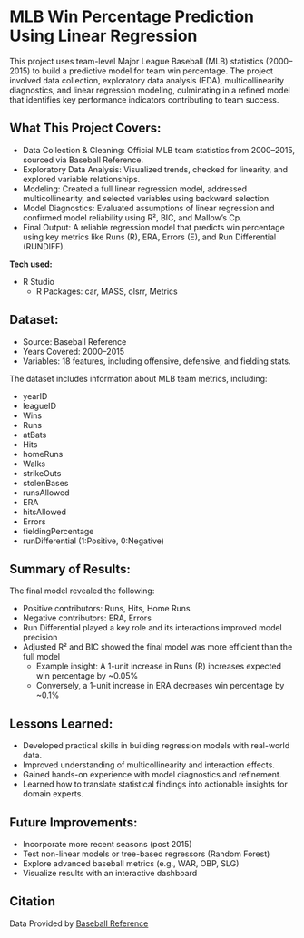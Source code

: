 # MLB Win Percentage Prediction Using Linear Regression

This project uses team-level Major League Baseball (MLB) statistics (2000–2015) to build a predictive model for team win percentage. The project involved data collection, exploratory data analysis (EDA), multicollinearity diagnostics, and linear regression modeling, culminating in a refined model that identifies key performance indicators contributing to team success.

## What This Project Covers:
* Data Collection & Cleaning: Official MLB team statistics from 2000–2015, sourced via Baseball Reference.
* Exploratory Data Analysis: Visualized trends, checked for linearity, and explored variable relationships.
* Modeling: Created a full linear regression model, addressed multicollinearity, and selected variables using backward selection.
* Model Diagnostics: Evaluated assumptions of linear regression and confirmed model reliability using R², BIC, and Mallow’s Cp.
* Final Output: A reliable regression model that predicts win percentage using key metrics like Runs (R), ERA, Errors (E), and Run Differential (RUNDIFF).

**Tech used:** 
* R Studio
  * R Packages: car, MASS, olsrr, Metrics

## Dataset:
* Source: Baseball Reference
* Years Covered: 2000–2015
* Variables: 18 features, including offensive, defensive, and fielding stats.

The dataset includes information about MLB team metrics, including:
* yearID
* leagueID
* Wins
* Runs
* atBats
* Hits
* homeRuns
* Walks
* strikeOuts
* stolenBases
* runsAllowed
* ERA
* hitsAllowed
* Errors
* fieldingPercentage
* runDifferential (1:Positive, 0:Negative)

## Summary of Results:

The final model revealed the following:
* Positive contributors: Runs, Hits, Home Runs
* Negative contributors: ERA, Errors
* Run Differential played a key role and its interactions improved model precision
* Adjusted R² and BIC showed the final model was more efficient than the full model
    - Example insight: A 1-unit increase in Runs (R) increases expected win percentage by ~0.05%
    - Conversely, a 1-unit increase in ERA decreases win percentage by ~0.1%

## Lessons Learned:
* Developed practical skills in building regression models with real-world data.
* Improved understanding of multicollinearity and interaction effects.
* Gained hands-on experience with model diagnostics and refinement.
* Learned how to translate statistical findings into actionable insights for domain experts.

## Future Improvements:
* Incorporate more recent seasons (post 2015)
* Test non-linear models or tree-based regressors (Random Forest)
* Explore advanced baseball metrics (e.g., WAR, OBP, SLG)
* Visualize results with an interactive dashboard

## Citation
Data Provided by [Baseball Reference](https://www.baseball-reference.com/)

